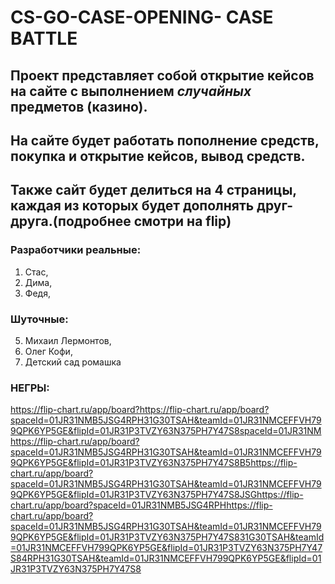 # CS-GO-CASE-OPENING- CASE BATTLE
## Проект представляет собой открытие кейсов на сайте с выполнением *случайных* предметов (казино).
## На сайте будет работать пополнение средств, покупка и открытие кейсов, вывод средств.
## Также сайт будет делиться на 4 страницы, каждая из которых будет дополнять друг-друга.(подробнее смотри на flip)
### Разработчики реальные: 
1. Стас, 
2. Дима, 
3. Федя, 
### Шуточные:
5. Михаил Лермонтов, 
6. Олег Кофи, 
7. Детский сад ромашка

### НЕГРЫ:
https://flip-chart.ru/app/board?https://flip-chart.ru/app/board?spaceId=01JR31NMB5JSG4RPH31G30TSAH&teamId=01JR31NMCEFFVH799QPK6YP5GE&flipId=01JR31P3TVZY63N375PH7Y47S8spaceId=01JR31NMhttps://flip-chart.ru/app/board?spaceId=01JR31NMB5JSG4RPH31G30TSAH&teamId=01JR31NMCEFFVH799QPK6YP5GE&flipId=01JR31P3TVZY63N375PH7Y47S8B5https://flip-chart.ru/app/board?spaceId=01JR31NMB5JSG4RPH31G30TSAH&teamId=01JR31NMCEFFVH799QPK6YP5GE&flipId=01JR31P3TVZY63N375PH7Y47S8JSGhttps://flip-chart.ru/app/board?spaceId=01JR31NMB5JSG4RPHhttps://flip-chart.ru/app/board?spaceId=01JR31NMB5JSG4RPH31G30TSAH&teamId=01JR31NMCEFFVH799QPK6YP5GE&flipId=01JR31P3TVZY63N375PH7Y47S831G30TSAH&teamId=01JR31NMCEFFVH799QPK6YP5GE&flipId=01JR31P3TVZY63N375PH7Y47S84RPH31G30TSAH&teamId=01JR31NMCEFFVH799QPK6YP5GE&flipId=01JR31P3TVZY63N375PH7Y47S8
